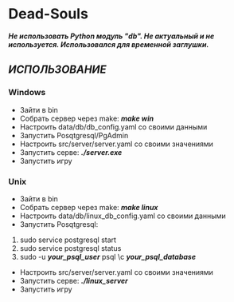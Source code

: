 # Dead-Souls 

***Не использовать Python модуль "db". Не актуальный и не используется. Использовался для временной заглушки.***




## ***__ИСПОЛЬЗОВАНИЕ__***

### Windows
+ Зайти в bin 
+ Собрать сервер через make: __*make win*__
+ Настроить data/db/db_config.yaml со своими данными
+ Запустить Posqtgresql/PgAdmin
+ Настроить src/server/server.yaml со своими значениями
+ Запустить серве: __*./server.exe*__
+ Запустить игру

### Unix
+ Зайти в bin
+ Собрать сервер через make: __*make linux*__
+ Настроить data/db/linux_db_config.yaml со своими данными
+ Запустить Posqtgresql: 
1. sudo service postgresql start
2. sudo service postgresql status
3. sudo -u __*your_psql_user*__ psql
\c __*your_psql_database*__ 
+ Настроить src/server/server.yaml со своими значениями
+ Запустить серве: __*./linux_server*__
+ Запустить игру